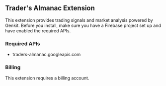
## Trader's Almanac Extension

This extension provides trading signals and market analysis powered by Genkit. Before you install, make sure you have a Firebase project set up and have enabled the required APIs.

### Required APIs

* traders-almanac.googleapis.com

### Billing

This extension requires a billing account.
